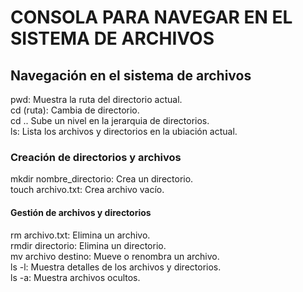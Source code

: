 # CONSOLA PARA NAVEGAR EN EL SISTEMA DE ARCHIVOS
## Navegación en el sistema de archivos
pwd: Muestra la ruta del directorio actual.  
cd (ruta): Cambia de directorio.  
cd .. Sube un nivel en la jerarquia de directorios.  
ls: Lista los archivos y directorios en la ubiación actual.
### Creación de directorios y archivos
mkdir nombre_directorio: Crea un directorio.  
touch archivo.txt: Crea archivo vacío.
#### Gestión de archivos y directorios
rm archivo.txt: Elimina un archivo.  
rmdir directorio: Elimina un directorio.  
mv archivo destino: Mueve o renombra un archivo.  
ls -l: Muestra detalles de los archivos y directorios.  
ls -a: Muestra archivos ocultos.